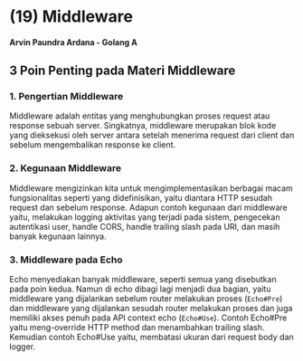 # (19) Middleware

#### Arvin Paundra Ardana - Golang A

## 3 Poin Penting pada Materi Middleware

### 1. Pengertian Middleware

Middleware adalah entitas yang menghubungkan proses request atau response sebuah server. Singkatnya, middleware merupakan blok kode yang dieksekusi oleh server antara setelah menerima request dari client dan sebelum mengembalikan response ke client.

### 2. Kegunaan Middleware

Middleware mengizinkan kita untuk mengimplementasikan berbagai macam fungsionalitas seperti yang didefinisikan, yaitu diantara HTTP sesudah request dan sebelum response. Adapun contoh kegunaan dari middleware yaitu, melakukan logging aktivitas yang terjadi pada sistem, pengecekan autentikasi user, handle CORS, handle trailing slash pada URI, dan masih banyak kegunaan lainnya.

### 3. Middleware pada Echo

Echo menyediakan banyak middleware, seperti semua yang disebutkan pada poin kedua. Namun di echo dibagi lagi menjadi dua bagian, yaitu middleware yang dijalankan sebelum router melakukan proses (`Echo#Pre`) dan middleware yang dijalankan sesudah router melakukan proses dan juga memiliki akses penuh pada API context echo (`Echo#Use`). Contoh Echo#Pre yaitu meng-override HTTP method dan menambahkan trailing slash. Kemudian contoh Echo#Use yaitu, membatasi ukuran dari request body dan logger.
